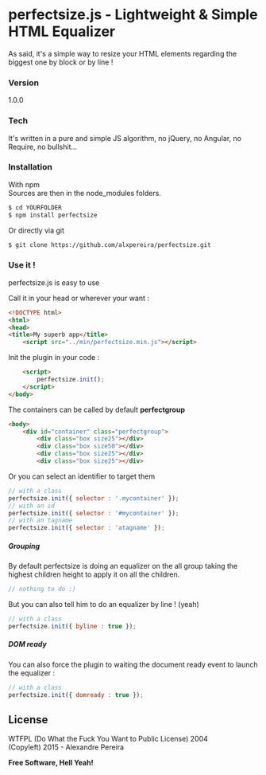# perfectsize.js - Lightweight & Simple HTML Equalizer

As said, it's a simple way to resize your HTML elements regarding the biggest one by block or by line !

### Version
1.0.0

### Tech

It's written in a pure and simple JS algorithm, no jQuery, no Angular, no Require, no bullshit...

### Installation

With npm  
Sources are then in the node_modules folders.
```sh
$ cd YOURFOLDER
$ npm install perfectsize
```

Or directly via git 
```sh
$ git clone https://github.com/alxpereira/perfectsize.git
```

### Use it !

perfectsize.js is easy to use

Call it in your head or wherever your want :
```html
<!DOCTYPE html>
<html>
<head>
<title>My superb app</title>
	<script src="../min/perfectsize.min.js"></script>
```

Init the plugin in your code :
```html
	<script>
		perfectsize.init();
	</script>
</body>
```

The containers can be called by default **perfectgroup**
```html
<body>
	<div id="container" class="perfectgroup">
		<div class="box size25"></div>
		<div class="box size50"></div>
		<div class="box size25"></div>
		<div class="box size25"></div>
```
Or you can select an identifier to target them
```javascript
// with a class
perfectsize.init({ selector : '.mycontainer' });
// with an id
perfectsize.init({ selector : '#mycontainer' });
// with an tagname
perfectsize.init({ selector : 'atagname' });
```

##### Grouping
By default perfectsize is doing an equalizer on the all group taking the highest children height to apply it on all the children.
```javascript
// nothing to do :)
``` 

But you can also tell him to do an equalizer by line ! (yeah)
```javascript
// with a class
perfectsize.init({ byline : true });
```

##### DOM ready
You can also force the plugin to waiting the document ready event to launch the equalizer :
```javascript
// with a class
perfectsize.init({ domready : true });
```

License
----

WTFPL (Do What the Fuck You Want to Public License) 2004  
(Copyleft) 2015 - Alexandre Pereira


**Free Software, Hell Yeah!**

